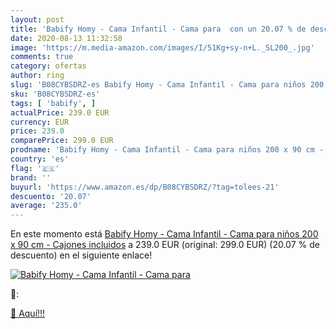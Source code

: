 ```yaml
---
layout: post
title: 'Babify Homy - Cama Infantil - Cama para  con un 20.07 % de descuento'
date: 2020-08-13 11:32:58
image: 'https://m.media-amazon.com/images/I/51Kg+sy-n+L._SL200_.jpg'
comments: true
category: ofertas
author: ring
slug: 'B08CYBSDRZ-es Babify Homy - Cama Infantil - Cama para niños 200 x 90 cm...'
sku: 'B08CYBSDRZ-es'
tags: [ 'babify', ]
actualPrice: 239.0 EUR
currency: EUR
price: 239.0
comparePrice: 299.0 EUR
prodname: 'Babify Homy - Cama Infantil - Cama para niños 200 x 90 cm - Cajones incluidos'
country: 'es'
flag: '🇪🇸'
brand: ''
buyurl: 'https://www.amazon.es/dp/B08CYBSDRZ/?tag=tolees-21'
descuento: '20.07'
average: '235.0'
---
```


En este momento está [Babify Homy - Cama Infantil - Cama para niños 200 x 90 cm - Cajones incluidos](https://www.amazon.es/dp/B08CYBSDRZ/?tag=tolees-21) a 239.0 EUR (original: 299.0 EUR) (20.07 %  de descuento) en el siguiente enlace!

[![Babify Homy - Cama Infantil - Cama para ](https://m.media-amazon.com/images/I/51Kg+sy-n+L._SL200_.jpg)](https://www.amazon.es/dp/B08CYBSDRZ/?tag=tolees-21)

🔎:


[🛒 Aquí!!!](https://www.amazon.es/dp/B08CYBSDRZ/?tag=tolees-21)
